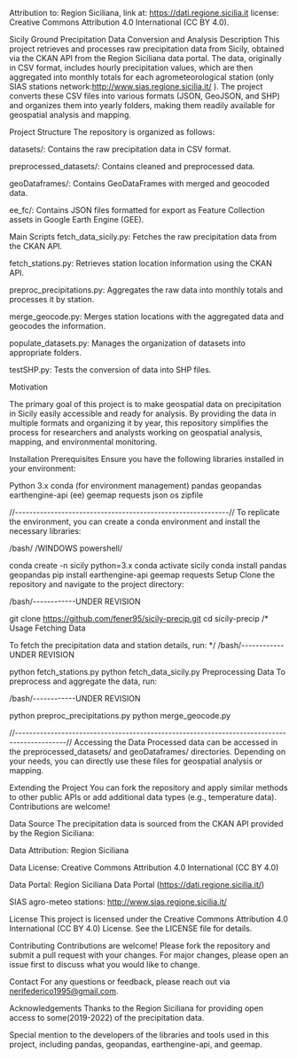 Attribution to: Region Siciliana, link at: https://dati.regione.sicilia.it
license: Creative Commons Attribution 4.0 International (CC BY 4.0).

Sicily Ground Precipitation Data Conversion and Analysis
Description
This project retrieves and processes raw precipitation data from Sicily, obtained via the CKAN API from the Region Siciliana data portal. The data, originally in CSV format, includes hourly precipitation values, which are then aggregated into monthly totals for each agrometeorological station (only SIAS stations network:http://www.sias.regione.sicilia.it/ ). The project converts these CSV files into various formats (JSON, GeoJSON, and SHP) and organizes them into yearly folders, making them readily available for geospatial analysis and mapping.

Project Structure
The repository is organized as follows:

datasets/: Contains the raw precipitation data in CSV format.

preprocessed_datasets/: Contains cleaned and preprocessed data.

geoDataframes/: Contains GeoDataFrames with merged and geocoded data.

ee_fc/: Contains JSON files formatted for export as Feature Collection assets in Google Earth Engine (GEE).

Main Scripts
fetch_data_sicily.py: Fetches the raw precipitation data from the CKAN API.

fetch_stations.py: Retrieves station location information using the CKAN API.

preproc_precipitations.py: Aggregates the raw data into monthly totals and processes it by station.

merge_geocode.py: Merges station locations with the aggregated data and geocodes the information.

populate_datasets.py: Manages the organization of datasets into appropriate folders.

testSHP.py: Tests the conversion of data into SHP files.

Motivation

The primary goal of this project is to make geospatial data on precipitation in Sicily easily accessible and ready for analysis. By providing the data in multiple formats and organizing it by year, this repository simplifies the process for researchers and analysts working on geospatial analysis, mapping, and environmental monitoring.

Installation
Prerequisites
Ensure you have the following libraries installed in your environment:

Python 3.x
conda (for environment management)
pandas
geopandas
earthengine-api (ee)
geemap
requests
json
os
zipfile

//------------------------------------------------------------//
To replicate the environment, you can create a conda environment and install the necessary libraries:

/bash/ /WINDOWS powershell/

conda create -n sicily python=3.x
conda activate sicily
conda install pandas geopandas
pip install earthengine-api geemap requests
Setup
Clone the repository and navigate to the project directory:

/bash/------------UNDER REVISION

git clone https://github.com/fener95/sicily-precip.git
cd sicily-precip
/*
Usage
Fetching Data

To fetch the precipitation data and station details, run:
*/
/bash/------------UNDER REVISION

python fetch_stations.py
python fetch_data_sicily.py
Preprocessing Data
To preprocess and aggregate the data, run:

/bash/------------UNDER REVISION

python preproc_precipitations.py
python merge_geocode.py

//--------------------------------------------------------------------------------------------//
Accessing the Data
Processed data can be accessed in the preprocessed_datasets/ and geoDataframes/ directories. Depending on your needs, you can directly use these files for geospatial analysis or mapping.

Extending the Project
You can fork the repository and apply similar methods to other public APIs or add additional data types (e.g., temperature data). Contributions are welcome!

Data Source
The precipitation data is sourced from the CKAN API provided by the Region Siciliana:

Data Attribution: Region Siciliana

Data License: Creative Commons Attribution 4.0 International (CC BY 4.0)

Data Portal: Region Siciliana Data Portal (https://dati.regione.sicilia.it/)

SIAS agro-meteo stations: http://www.sias.regione.sicilia.it/

License
This project is licensed under the Creative Commons Attribution 4.0 International (CC BY 4.0) License. See the LICENSE file for details.

Contributing
Contributions are welcome! Please fork the repository and submit a pull request with your changes. For major changes, please open an issue first to discuss what you would like to change.

Contact
For any questions or feedback, please reach out via nerifederico1995@gmail.com.

Acknowledgements
Thanks to the Region Siciliana for providing open access to some(2019-2022) of the precipitation data.

Special mention to the developers of the libraries and tools used in this project, including pandas, geopandas, earthengine-api, and geemap.
